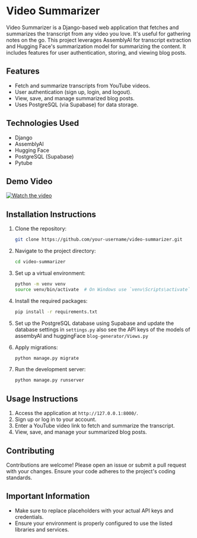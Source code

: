 
# Video Summarizer

Video Summarizer is a Django-based web application that fetches and summarizes the transcript from any video you love. It's useful for gathering notes on the go. This project leverages AssemblyAI for transcript extraction and Hugging Face's summarization model for summarizing the content. It includes features for user authentication, storing, and viewing blog posts.

## Features
- Fetch and summarize transcripts from YouTube videos.
- User authentication (sign up, login, and logout).
- View, save, and manage summarized blog posts.
- Uses PostgreSQL (via Supabase) for data storage.

## Technologies Used
- Django
- AssemblyAI
- Hugging Face
- PostgreSQL (Supabase)
- Pytube

## Demo Video
[![Watch the video](https://img.youtube.com/vi/Zwcve9oc7NU/maxresdefault.jpg)](https://youtu.be/Zwcve9oc7NU)
## Installation Instructions
1. Clone the repository:
   ```bash
   git clone https://github.com/your-username/video-summarizer.git
   ```
2. Navigate to the project directory:
   ```bash
   cd video-summarizer
   ```
3. Set up a virtual environment:
   ```bash
   python -m venv venv
   source venv/bin/activate  # On Windows use `venv\Scripts\activate`
   ```
4. Install the required packages:
   ```bash
   pip install -r requirements.txt
   ```
5. Set up the PostgreSQL database using Supabase and update the database settings in `settings.py` also see the API keys of the models of assembyAI and huggingFace `blog-generator/Views.py`

7. Apply migrations:
   ```bash
   python manage.py migrate
   ```
8. Run the development server:
   ```bash
   python manage.py runserver
   ```

## Usage Instructions
1. Access the application at `http://127.0.0.1:8000/`.
2. Sign up or log in to your account.
3. Enter a YouTube video link to fetch and summarize the transcript.
4. View, save, and manage your summarized blog posts.



## Contributing
Contributions are welcome! Please open an issue or submit a pull request with your changes. Ensure your code adheres to the project's coding standards.

## Important Information
- Make sure to replace placeholders with your actual API keys and credentials.
- Ensure your environment is properly configured to use the listed libraries and services.
